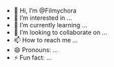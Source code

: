 - 👋 Hi, I’m @Filmychora
- 👀 I’m interested in ...
- 🌱 I’m currently learning ...
- 💞️ I’m looking to collaborate on ...
- 📫 How to reach me ...
- 😄 Pronouns: ...
- ⚡ Fun fact: ...

<!---
Filmychora/Filmychora is a ✨ special ✨ repository because its `README.md` (this file) appears on your GitHub profile.
You can click the Preview link to take a look at your changes.
--->
